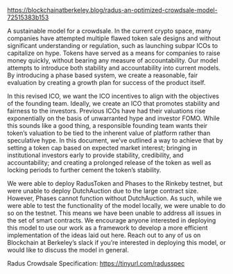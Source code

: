 https://blockchainatberkeley.blog/radus-an-optimized-crowdsale-model-72515383b153


A sustainable model for a crowdsale. In the current crypto space, many companies have attempted multiple flawed token sale designs and without significant understanding or regulation, such as launching subpar ICOs to capitalize on hype. Tokens have served as a means for companies to raise money quickly, without bearing any measure of accountability. Our model attempts to introduce both stability and accountability into current models. By introducing a phase based system, we create a reasonable, fair evaluation by creating a growth plan for success of the product itself.

In this revised ICO, we want the ICO incentives to align with the objectives of the founding team. Ideally, we create an ICO that promotes stability and fairness to the investors. Previous ICOs have had their valuations rise exponentially on the basis of unwarranted hype and investor FOMO. While this sounds like a good thing, a responsible founding team wants their token’s valuation to be tied to the inherent value of platform rather than speculative hype. In this document, we’ve outlined a way to achieve that by setting a token cap based on expected market interest; bringing in institutional investors early to provide stability, credibility, and accountability; and creating a prolonged release of the token as well as locking periods to further cement the token’s stability.

We were able to deploy RadusToken and Phases to the Rinkeby testnet, but were unable to deploy DutchAuction due to the large contract size. However, Phases cannot function without DutchAuction. As such, while we were able to test the functionality of the model locally, we were unable to do so on the testnet. This means we have been unable to address all issues in the set of smart contracts. We encourage anyone interested in deploying this model to use our work as a framework to develop a more efficient implementation of the ideas laid out here. Reach out to any of us on Blockchain at Berkeley’s slack if you’re interested in deploying this model, or would like to discuss the model in general.

Radus Crowdsale Specification: https://tinyurl.com/radusspec

